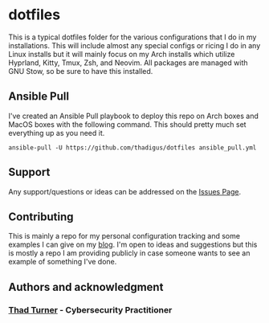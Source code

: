# dotfiles

This is a typical dotfiles folder for the various configurations that I do in my installations. This will include almost any special configs or ricing I do in any Linux installs but it will mainly focus on my Arch installs which utilize Hyprland, Kitty, Tmux, Zsh, and Neovim. All packages are managed with GNU Stow, so be sure to have this installed.

## Ansible Pull

I've created an Ansible Pull playbook to deploy this repo on Arch boxes and MacOS boxes with the following command. This should pretty much set everything up as you need it.

```shell
ansible-pull -U https://github.com/thadigus/dotfiles ansible_pull.yml
```

## Support
Any support/questions or ideas can be addressed on the [Issues Page](https://gitlab.com/thadigus/dotfiles/-/issues).

## Contributing
This is mainly a repo for my personal configuration tracking and some examples I can give on my [blog](https://turnerservices.cloud/). I'm open to ideas and suggestions but this is mostly a repo I am providing publicly in case someone wants to see an example of something I've done.

## Authors and acknowledgment

### [Thad Turner](https://turnerservices.cloud/) - Cybersecurity Practitioner

